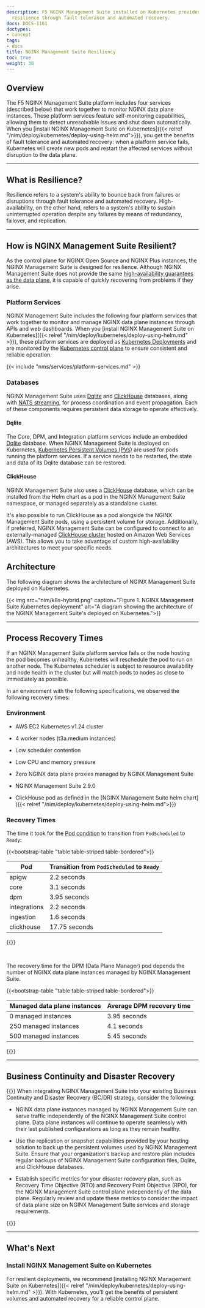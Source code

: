 ```yaml
---
description: F5 NGINX Management Suite installed on Kubernetes provides control plane
  resilience through fault tolerance and automated recovery.
docs: DOCS-1161
doctypes:
- concept
tags:
- docs
title: NGINX Management Suite Resiliency
toc: true
weight: 30
---
```


## Overview

The F5 NGINX Management Suite platform includes four services (described below) that work together to monitor NGINX data plane instances. These platform services feature self-monitoring capabilities, allowing them to detect unresolvable issues and shut down automatically. When you [install NGINX Management Suite on Kubernetes]({{< relref "/nim/deploy/kubernetes/deploy-using-helm.md">}}), you get the benefits of fault tolerance and automated recovery: when a platform service fails, Kubernetes will create new pods and restart the affected services without disruption to the data plane.

---

## What is Resilience?

Resilience refers to a system's ability to bounce back from failures or disruptions through fault tolerance and automated recovery. High-availability, on the other hand, refers to a system's ability to sustain uninterrupted operation despite any failures by means of redundancy, failover, and replication.

---

## How is NGINX Management Suite Resilient?

As the control plane for NGINX Open Source and NGINX Plus instances, the NGINX Management Suite is designed for resilience. Although NGINX Management Suite does not provide the same [high-availability guarantees as the data plane](https://docs.nginx.com/nginx/admin-guide/high-availability/), it is capable of quickly recovering from problems if they arise.

### Platform Services

NGINX Management Suite includes the following four platform services that work together to monitor and manage NGINX data plane instances through APIs and web dashboards. When you [install NGINX Management Suite on Kubernetes]({{< relref "/nim/deploy/kubernetes/deploy-using-helm.md" >}}), these platform services are deployed as [Kubernetes Deployments](https://kubernetes.io/docs/concepts/workloads/controllers/deployment/) and are monitored by the [Kubernetes control plane](https://kubernetes.io/docs/concepts/overview/components/#control-plane-components) to ensure consistent and reliable operation.

{{< include "nms/services/platform-services.md" >}}

### Databases

NGINX Management Suite uses [Dqlite](https://dqlite.io/) and [ClickHouse](https://clickhouse.com/) databases, along with [NATS streaming](https://nats.io), for process coordination and event propagation. Each of these components requires persistent data storage to operate effectively.

#### Dqlite

The Core, DPM, and Integration platform services include an embedded [Dqlite](https://dqlite.io) database. When NGINX Management Suite is deployed on Kubernetes, [Kubernetes Persistent Volumes (PVs)](https://kubernetes.io/docs/concepts/storage/persistent-volumes/) are used for pods running the platform services. If a service needs to be restarted, the state and data of its Dqlite database can be restored.

#### ClickHouse

NGINX Management Suite also uses a [ClickHouse](https://clickhouse.com) database, which can be installed from the Helm chart as a pod in the NGINX Management Suite namespace, or managed separately as a standalone cluster.

It's also possible to run ClickHouse as a pod alongside the NGINX Management Suite pods, using a persistent volume for storage. Additionally, if preferred, NGINX Management Suite can be configured to connect to an externally-managed [ClickHouse cluster](https://aws.amazon.com/solutions/implementations/clickhouse-cluster/) hosted on Amazon Web Services (AWS). This allows you to take advantage of custom high-availability architectures to meet your specific needs.

## Architecture

The following diagram shows the architecture of NGINX Management Suite deployed on Kubernetes.

{{< img src="nim/k8s-hybrid.png" caption="Figure 1. NGINX Management Suite Kubernetes deployment" alt="A diagram showing the architecture of the NGINX Management Suite's deployed on Kubernetes.">}}

---

## Process Recovery Times

If an NGINX Management Suite platform service fails or the node hosting the pod becomes unhealthy, Kubernetes will reschedule the pod to run on another node. The Kubernetes scheduler is subject to resource availability and node health in the cluster but will match pods to nodes as close to immediately as possible.

In an environment with the following specifications, we observed the following recovery times:

### Environment

- AWS EC2 Kubernetes v1.24 cluster

- 4 worker nodes (t3a.medium instances)

- Low scheduler contention

- Low CPU and memory pressure

- Zero NGINX data plane proxies managed by NGINX Management Suite

- NGINX Management Suite 2.9.0

- ClickHouse pod as defined in the [NGINX Management Suite helm chart]({{< relref "/nim/deploy/kubernetes/deploy-using-helm.md">}})

### Recovery Times

The time it took for the [Pod condition](https://kubernetes.io/docs/concepts/workloads/pods/pod-lifecycle/#pod-conditions)
to transition from `PodScheduled` to `Ready`:

{{<bootstrap-table "table table-striped table-bordered">}}

| Pod          | Transition from `PodScheduled` to `Ready` |
|--------------|-------------------------------------------|
| apigw        | 2.2 seconds                               |
| core         | 3.1 seconds                               |
| dpm          | 3.95 seconds                              |
| integrations | 2.2 seconds                               |
| ingestion    | 1.6 seconds                               |
| clickhouse   | 17.75 seconds                             |

{{</bootstrap-table>}}

<br>

The recovery time for the DPM (Data Plane Manager) pod depends the number of NGINX data plane instances managed by NGINX Management Suite.

{{<bootstrap-table "table table-striped table-bordered">}}

| Managed data plane instances | Average DPM recovery time |
|------------------------------|---------------------------|
| 0 managed instances          | 3.95 seconds              |
| 250 managed instances        | 4.1 seconds               |
| 500 managed instances        | 5.45 seconds              |

{{</bootstrap-table>}}

---

## Business Continuity and Disaster Recovery

{{<important>}}
When integrating NGINX Management Suite into your existing Business Continuity and Disaster Recovery (BC/DR) strategy, consider the following:

- NGINX data plane instances managed by NGINX Management Suite can serve traffic independently of the NGINX Management Suite control plane. Data plane instances will continue to operate seamlessly with their last published configurations as long as they remain healthy.

- Use the replication or snapshot capabilities provided by your hosting solution to back up the persistent volumes used by NGINX Management Suite. Ensure that your organization's backup and restore plan includes regular backups of NGINX Management Suite configuration files, Dqlite, and ClickHouse databases.

- Establish specific metrics for your disaster recovery plan, such as Recovery Time Objective (RTO) and Recovery Point Objective (RPO), for the NGINX Management Suite control plane independently of the data plane. Regularly review and update these metrics to consider the impact of data plane size on NGINX Management Suite services and storage requirements.

{{</important>}}

---

## What's Next

### Install NGINX Management Suite on Kubernetes

For resilient deployments, we recommend [installing NGINX Management Suite on Kubernetes]({{< relref "/nim/deploy/kubernetes/deploy-using-helm.md" >}}). With Kubernetes, you'll get the benefits of persistent volumes and automated recovery for a reliable control plane.
